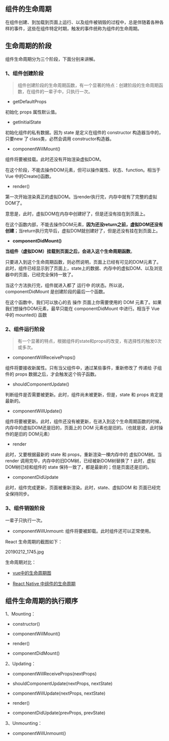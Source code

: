 


## 组件的生命周期

在组件创建、到加载到页面上运行、以及组件被销毁的过程中，总是伴随着各种各样的事件，这些在组件特定时期，触发的事件统称为组件的生命周期。

## 生命周期的阶段

组件生命周期分为三个阶段，下面分别来讲解。

### 1、组件创建阶段

> 组件创建阶段的生命周期函数，有一个显著的特点：创建阶段的生命周期函数，在组件的一辈子中，只执行一次。


- getDefaultProps

初始化 props 属性默认值。

- getInitialState

初始化组件的私有数据。因为 state 是定义在组件的 constructor 构造器当中的，只要new 了 class类，必然会调用 constructor构造器。

- componentWillMount()

组件将要被挂载。此时还没有开始渲染虚拟DOM。

在这个阶段，不能去操作DOM元素，但可以操作属性、状态、function。相当于 Vue 中的Create()函数。

- render()

第一次开始渲染真正的虚拟DOM。当render执行完，内存中就有了完整的虚拟DOM了。

意思是，此时，虚拟DOM在内存中创建好了，但是还没有挂在到页面上。

在这个函数内部，不能去操作DOM元素，**因为还没return之前，虚拟DOM还没有创建**；当return执行完毕后，虚拟DOM就创建好了，但是还没有挂在到页面上。

- **componentDidMount()**

**当组件（虚拟DOM）挂载到页面之后，会进入这个生命周期函数**。

只要进入到这个生命周期函数，则必然说明，页面上已经有可见的DOM元素了。此时，组件已经显示到了页面上，state上的数据、内存中的虚拟DOM、以及浏览器中的页面，已经完全保持一致了。

当这个方法执行完，组件就进入都了 运行中 的状态。所以说，componentDidMount 是创建阶段的最后一个函数。

在这个函数中，我们可以放心的去 操作 页面上你需要使用的 DOM 元素了。如果我们想操作DOM元素，最早只能在 componentDidMount 中进行。相当于 Vue 中的 mounted() 函数

### 2、组件运行阶段

>有一个显著的特点，根据组件的state和props的改变，有选择性的触发0次或多次。

- componentWillReceiveProps()

组件将要接收新属性。只有当父组件中，通过某些事件，重新修改了 传递给 子组件的 props 数据之后，才会触发这个钩子函数。

- shouldComponentUpdate()

判断组件是否需要被更新。此时，组件尚未被更新，但是，state 和 props 肯定是最新的。

- componentWillUpdate()

组件将要被更新。此时，组件还没有被更新，在进入到这个生命周期函数的时候，内存中的虚拟DOM还是旧的，页面上的 DOM 元素也是旧的。（也就是说，此时操作的是旧的 DOM元素）

- render

此时，又要根据最新的 state 和 props，重新渲染一棵内存中的 虚拟DOM树。当 render 调用完毕，内存中的旧DOM树，已经被新DOM树替换了！此时，虚拟DOM树已经和组件的 state 保持一致了，都是最新的；但是页面还是旧的。

- componentDidUpdate

此时，组件完成更新，页面被重新渲染。此时，state、虚拟DOM 和 页面已经完全保持同步。

### 3、组件销毁阶段

一辈子只执行一次。

- componentWillUnmount: 组件将要被卸载。此时组件还可以正常使用。

React 生命周期的截图如下：

20190212_1745.jpg

生命周期对比：

- [vue中的生命周期图](https://cn.vuejs.org/v2/guide/instance.html#生命周期图示)

- [React Native 中组件的生命周期](http://www.race604.com/react-native-component-lifecycle/)

## 组件生命周期的执行顺序

1、Mounting：

- constructor()

- componentWillMount()

- render()

- componentDidMount()

2、Updating：

- componentWillReceiveProps(nextProps)

- shouldComponentUpdate(nextProps, nextState)

- componentWillUpdate(nextProps, nextState)

- render()

- componentDidUpdate(prevProps, prevState)

3、Unmounting：

 - componentWillUnmount()


